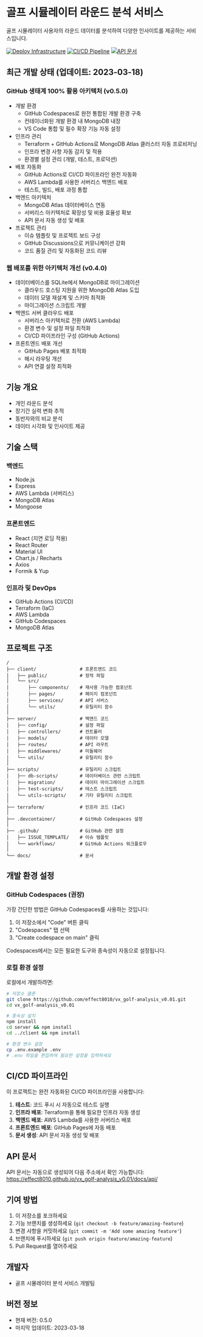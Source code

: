 # 골프 시뮬레이터 라운드 분석 서비스

골프 시뮬레이터 사용자의 라운드 데이터를 분석하여 다양한 인사이트를 제공하는 서비스입니다.

[![Deploy Infrastructure](https://github.com/effect8010/vx_golf-analysis_v0.01/actions/workflows/deploy-infrastructure.yml/badge.svg)](https://github.com/effect8010/vx_golf-analysis_v0.01/actions/workflows/deploy-infrastructure.yml)
[![CI/CD Pipeline](https://github.com/effect8010/vx_golf-analysis_v0.01/actions/workflows/ci-cd.yml/badge.svg)](https://github.com/effect8010/vx_golf-analysis_v0.01/actions/workflows/ci-cd.yml)
[![API 문서](https://github.com/effect8010/vx_golf-analysis_v0.01/actions/workflows/api-docs.yml/badge.svg)](https://github.com/effect8010/vx_golf-analysis_v0.01/actions/workflows/api-docs.yml)

## 최근 개발 상태 (업데이트: 2023-03-18)

### GitHub 생태계 100% 활용 아키텍처 (v0.5.0)
- 개발 환경
  - GitHub Codespaces로 완전 통합된 개발 환경 구축
  - 컨테이너화된 개발 환경 내 MongoDB 내장
  - VS Code 통합 및 필수 확장 기능 자동 설정
- 인프라 관리
  - Terraform + GitHub Actions로 MongoDB Atlas 클러스터 자동 프로비저닝
  - 인프라 변경 사항 자동 감지 및 적용
  - 환경별 설정 관리 (개발, 테스트, 프로덕션)
- 배포 자동화
  - GitHub Actions로 CI/CD 파이프라인 완전 자동화
  - AWS Lambda를 사용한 서버리스 백엔드 배포
  - 테스트, 빌드, 배포 과정 통합
- 백엔드 아키텍처
  - MongoDB Atlas 데이터베이스 연동
  - 서버리스 아키텍처로 확장성 및 비용 효율성 확보
  - API 문서 자동 생성 및 배포
- 프로젝트 관리
  - 이슈 템플릿 및 프로젝트 보드 구성
  - GitHub Discussions으로 커뮤니케이션 강화
  - 코드 품질 관리 및 자동화된 코드 리뷰

### 웹 배포를 위한 아키텍처 개선 (v0.4.0)
- 데이터베이스를 SQLite에서 MongoDB로 마이그레이션
  - 클라우드 호스팅 지원을 위한 MongoDB Atlas 도입
  - 데이터 모델 재설계 및 스키마 최적화
  - 마이그레이션 스크립트 개발
- 백엔드 서버 클라우드 배포
  - 서버리스 아키텍처로 전환 (AWS Lambda)
  - 환경 변수 및 설정 파일 최적화
  - CI/CD 파이프라인 구성 (GitHub Actions)
- 프론트엔드 배포 개선
  - GitHub Pages 배포 최적화
  - 해시 라우팅 개선
  - API 연결 설정 최적화

## 기능 개요

- 개인 라운드 분석
- 장기간 실력 변화 추적
- 동반자와의 비교 분석
- 데이터 시각화 및 인사이트 제공

## 기술 스택

### 백엔드
- Node.js
- Express
- AWS Lambda (서버리스)
- MongoDB Atlas
- Mongoose

### 프론트엔드
- React (지연 로딩 적용)
- React Router
- Material UI
- Chart.js / Recharts
- Axios
- Formik & Yup

### 인프라 및 DevOps
- GitHub Actions (CI/CD)
- Terraform (IaC)
- AWS Lambda
- GitHub Codespaces
- MongoDB Atlas

## 프로젝트 구조

```
/
├── client/                # 프론트엔드 코드
│   ├── public/            # 정적 파일
│   └── src/
│       ├── components/    # 재사용 가능한 컴포넌트
│       ├── pages/         # 페이지 컴포넌트
│       ├── services/      # API 서비스
│       └── utils/         # 유틸리티 함수
│
├── server/                # 백엔드 코드
│   ├── config/            # 설정 파일
│   ├── controllers/       # 컨트롤러
│   ├── models/            # 데이터 모델
│   ├── routes/            # API 라우트
│   ├── middlewares/       # 미들웨어
│   └── utils/             # 유틸리티 함수
│
├── scripts/               # 유틸리티 스크립트
│   ├── db-scripts/        # 데이터베이스 관련 스크립트
│   ├── migration/         # 데이터 마이그레이션 스크립트
│   ├── test-scripts/      # 테스트 스크립트
│   └── utils-scripts/     # 기타 유틸리티 스크립트
│
├── terraform/             # 인프라 코드 (IaC)
│
├── .devcontainer/         # GitHub Codespaces 설정
│
├── .github/               # GitHub 관련 설정
│   ├── ISSUE_TEMPLATE/    # 이슈 템플릿
│   └── workflows/         # GitHub Actions 워크플로우
│
└── docs/                  # 문서
```

## 개발 환경 설정

### GitHub Codespaces (권장)
가장 간단한 방법은 GitHub Codespaces를 사용하는 것입니다:

1. 이 저장소에서 "Code" 버튼 클릭
2. "Codespaces" 탭 선택
3. "Create codespace on main" 클릭

Codespaces에서는 모든 필요한 도구와 종속성이 자동으로 설정됩니다.

### 로컬 환경 설정
로컬에서 개발하려면:

```bash
# 저장소 클론
git clone https://github.com/effect8010/vx_golf-analysis_v0.01.git
cd vx_golf-analysis_v0.01

# 종속성 설치
npm install
cd server && npm install
cd ../client && npm install

# 환경 변수 설정
cp .env.example .env
# .env 파일을 편집하여 필요한 설정을 입력하세요
```

## CI/CD 파이프라인

이 프로젝트는 완전 자동화된 CI/CD 파이프라인을 사용합니다:

1. **테스트**: 코드 푸시 시 자동으로 테스트 실행
2. **인프라 배포**: Terraform을 통해 필요한 인프라 자동 생성
3. **백엔드 배포**: AWS Lambda를 사용한 서버리스 배포
4. **프론트엔드 배포**: GitHub Pages에 자동 배포
5. **문서 생성**: API 문서 자동 생성 및 배포

## API 문서

API 문서는 자동으로 생성되어 다음 주소에서 확인 가능합니다:
https://effect8010.github.io/vx_golf-analysis_v0.01/docs/api/

## 기여 방법

1. 이 저장소를 포크하세요
2. 기능 브랜치를 생성하세요 (`git checkout -b feature/amazing-feature`)
3. 변경 사항을 커밋하세요 (`git commit -m 'Add some amazing feature'`)
4. 브랜치에 푸시하세요 (`git push origin feature/amazing-feature`)
5. Pull Request를 열어주세요

## 개발자

- 골프 시뮬레이터 분석 서비스 개발팀

## 버전 정보

- 현재 버전: 0.5.0
- 마지막 업데이트: 2023-03-18 